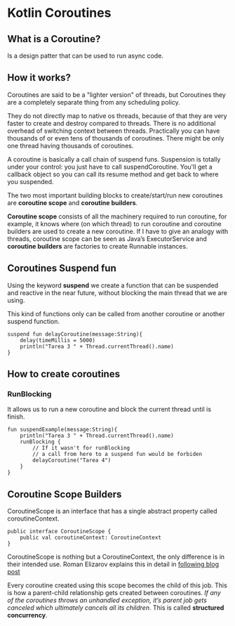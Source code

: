 # Kotlin Coroutines

## What is a Coroutine?

Is a design patter that can be used to run async code.

## How it works?

Coroutines are said to be a "lighter version" of threads, but Coroutines they are a completely separate thing from any scheduling policy.

They do not directly map to native os threads, because of that they are very faster to create and destroy compared to threads. There is no additional overhead of switching context between threads. Practically you can have thousands of or even tens of thousands of coroutines. There might be only one thread having thousands of coroutines.

A coroutine is basically a call chain of suspend funs. Suspension is totally under your control: you just have to call suspendCoroutine. You'll get a callback object so you can call its resume method and get back to where you suspended.

The two most important building blocks to create/start/run new coroutines are __coroutine scope__ and __coroutine builders__.

__Coroutine scope__ consists of all the machinery required to run coroutine, for example, it knows where (on which thread) to run coroutine and coroutine builders are used to create a new coroutine.
If I have to give an analogy with threads, coroutine scope can be seen as Java’s ExecutorService and __coroutine builders__ are factories to create Runnable instances.

## Coroutines Suspend fun

Using the keyword __suspend__ we create a function that can be suspended and reactive in the near future, without blocking the main thread that we are using.

This kind of functions only can be called from another coroutine or another suspend function.
````
suspend fun delayCoroutine(message:String){
    delay(timeMillis = 5000)
    println("Tarea 3 " + Thread.currentThread().name)
}
````

## How to create coroutines

### RunBlocking 

It allows us to run a new coroutine and block the current thread until is finish.
````
fun suspendExample(message:String){
    println("Tarea 3 " + Thread.currentThread().name)
    runBlocking {
        // If it wasn't for runBlocking 
        // a call from here to a suspend fun would be forbiden
        delayCoroutine("Tarea 4")
    }
}
````
## Coroutine Scope Builders
CoroutineScope is an interface that has a single abstract property called coroutineContext.


```
public interface CoroutineScope {
    public val coroutineContext: CoroutineContext
}
```

CoroutineScope is nothing but a CoroutineContext, the only difference is in their intended use. Roman Elizarov explains this in detail in [following blog post](https://medium.com/@elizarov/coroutine-context-and-scope-c8b255d59055)

Every coroutine created using this scope becomes the child of this job. This is how a parent-child relationship gets created between coroutines. _If any of the coroutines throws an unhandled exception, it’s parent job gets canceled which ultimately cancels all its children_. This is called __structured concurrency__.
